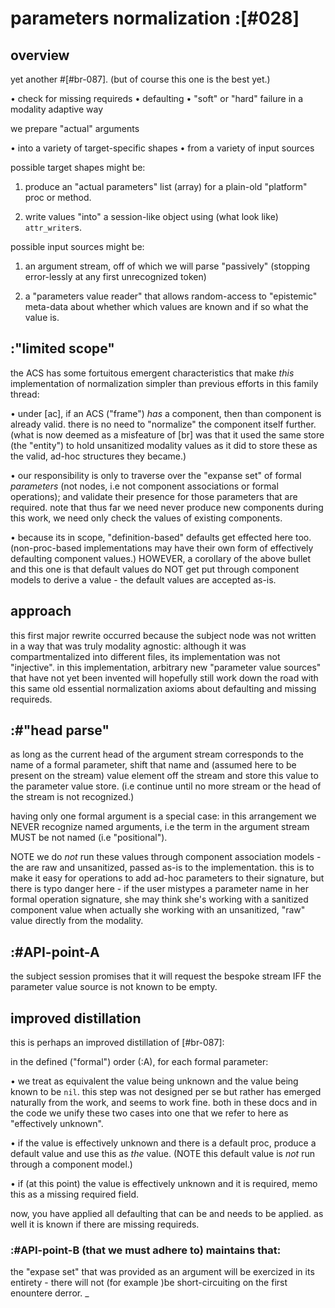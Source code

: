 # parameters normalization :[#028]


## overview

yet another #[#br-087]. (but of course this one is the best yet.)

  • check for missing requireds
  • defaulting
  • "soft" or "hard" failure in a modality adaptive way

we prepare "actual" arguments

  • into a variety of target-specific shapes
  • from a variety of input sources


possible target shapes might be:

  1) produce an "actual parameters" list (array) for a plain-old
     "platform" proc or method.

  2) write values "into" a session-like object using (what look
     like) `attr_writer`s.

possible input sources might be:

  1) an argument stream, off of which we will parse "passively"
     (stopping error-lessly at any first unrecognized token)

  2) a "parameters value reader" that allows random-access to
     "epistemic" meta-data about whether which values are known
     and if so what the value is.




## :"limited scope"

the ACS has some fortuitous emergent characteristics that make *this*
implementation of normalization simpler than previous efforts in this
family thread:

  • under [ac], if an ACS ("frame") *has* a component, then than
    component is already valid. there is no need to "normalize" the
    component itself further. (what is now deemed as a misfeature of
    [br] was that it used the same store (the "entity") to hold unsanitized
    modality values as it did to store these as the valid, ad-hoc
    structures they became.)

  • our responsibility is only to traverse over the "expanse set"
    of formal *parameters* (not nodes, i.e not component associations
    or formal operations); and validate their presence for those
    parameters that are required. note that thus far we need never produce
    new components during this work, we need only check the values of
    existing components.

  • because its in scope, "definition-based" defaults get effected here
    too. (non-proc-based implementations may have their own form of
    effectively defaulting component values.) HOWEVER, a corollary of
    the above bullet and this one is that default values do NOT get
    put through component models to derive a value - the default values
    are accepted as-is.




## approach

this first major rewrite occurred because the subject node was not written
in a way that was truly modality agnostic: although it was compartmentalized
into different files, its implementation was not "injective". in this
implementation, arbitrary new "parameter value sources" that have not yet
been invented will hopefully still work down the road with this same old
essential normalization axioms about defaulting and missing requireds.





## :#"head parse"

as long as the current head of the argument stream corresponds to
the name of a formal parameter, shift that name and (assumed here
to be present on the stream) value element off the stream and
store this value to the parameter value store. (i.e continue
until no more stream or the head of the stream is not recognized.)

having only one formal argument is a special case: in this
arrangement we NEVER recognize named arguments, i.e the term
in the argument stream MUST be not named (i.e "positional").

NOTE we do *not* run these values through component association models -
the are raw and unsanitized, passed as-is to the implementation. this is
to make it easy for operations to add ad-hoc parameters to their
signature, but there is typo danger here - if the user mistypes a
parameter name in her formal operation signature, she may think she's
working with a sanitized component value when actually she working with
an unsanitized, "raw" value directly from the modality.





## :#API-point-A

the subject session promises that it will request the bespoke stream IFF
the parameter value source is not known to be empty.




## improved distillation

this is perhaps an improved distillation of [#br-087]:

in the defined ("formal") order (:A), for each formal parameter:

  • we treat as equivalent the value being unknown and the value
    being known to be `nil`. this step was not designed per se but
    rather has emerged naturally from the work, and seems to work
    fine. both in these docs and in the code we unify these two
    cases into one that we refer to here as "effectively unknown".

  • if the value is effectively unknown and there is a default
    proc, produce a default value and use this as *the* value.
    (NOTE this default value is *not* run through a component model.)

  • if (at this point) the value is effectively unknown and it
    is required, memo this as a missing required field.

now, you have applied all defaulting that can be and needs to be
applied. as well it is known if there are missing requireds.



### :#API-point-B (that we must adhere to) maintains that:

the "expase set" that was provided as an argument will be exercized in
its entirety - there will not (for example )be short-circuiting on the
first enountere derror.
_

